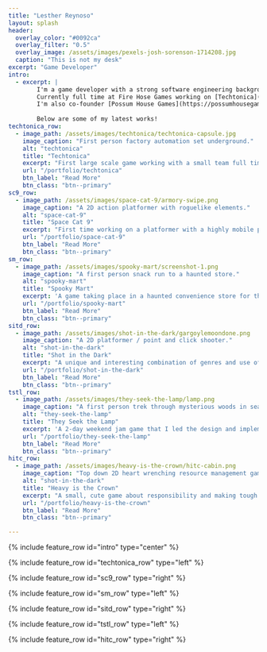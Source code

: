 ```yaml
---
title: "Lesther Reynoso"
layout: splash
header:
  overlay_color: "#0092ca"
  overlay_filter: "0.5"
  overlay_image: /assets/images/pexels-josh-sorenson-1714208.jpg
  caption: "This is not my desk"
excerpt: "Game Developer"
intro: 
  - excerpt: |
        I'm a game developer with a strong software engineering background.
        Currently full time at Fire Hose Games working on [Techtonica](https://store.steampowered.com/app/1457320/Techtonica/). 
        I'm also co-founder [Possum House Games](https://possumhousegames.com/) handling all things logistics. While I've worn many hats as a game dev, my interests and strengths lie primarily in designing and implementing gameplay systems. 
        
        Below are some of my latest works! 
techtonica_row:
  - image_path: /assets/images/techtonica/techtonica-capsule.jpg
    image_caption: "First person factory automation set underground."
    alt: "techtonica"
    title: "Techtonica"
    excerpt: "First large scale game working with a small team full time! I'm a big fan of the factory automation genre so this game is incredible to help develop."
    url: "/portfolio/techtonica"
    btn_label: "Read More"
    btn_class: "btn--primary"
sc9_row:
  - image_path: /assets/images/space-cat-9/armory-swipe.png
    image_caption: "A 2D action platformer with roguelike elements."
    alt: "space-cat-9"
    title: "Space Cat 9"
    excerpt: "First time working on a platformer with a highly mobile player. Can confirm, it's hard to get that feel right. Though I think having the main protagonist be a cat fighting a host of mice in their machines aboard a procedurally generated spaceship kind of makes it better."
    url: "/portfolio/space-cat-9"
    btn_label: "Read More"
    btn_class: "btn--primary"
sm_row:
  - image_path: /assets/images/spooky-mart/screenshot-1.png
    image_caption: "A first person snack run to a haunted store."
    alt: "spooky-mart"
    title: "Spooky Mart"
    excerpt: 'A game taking place in a haunted convenience store for the purpose of exploring the concept of repayable experiences in small spaces. Inspired by the challenges in open world games referred to as "Ubisoft Towers".'
    url: "/portfolio/spooky-mart"
    btn_label: "Read More"
    btn_class: "btn--primary"
sitd_row:
  - image_path: /assets/images/shot-in-the-dark/gargoylemoondone.png
    image_caption: "A 2D platformer / point and click shooter."
    alt: "shot-in-the-dark"
    title: "Shot in the Dark"
    excerpt: "A unique and interesting combination of genres and use of only 3 colors. This game only gets harder with each new level. My first deep dive into the Construct 3 game engine. Found it pretty cool though getting Construct 3 to play nice with Steam was a bit of a hassle. Hope to port this bad boy to Unity someday."
    url: "/portfolio/shot-in-the-dark"
    btn_label: "Read More"
    btn_class: "btn--primary"
tstl_row:
  - image_path: /assets/images/they-seek-the-lamp/lamp.png
    image_caption: "A first person trek through mysterious woods in search for a way out."
    alt: "they-seek-the-lamp"
    title: "They Seek the Lamp"
    excerpt: 'A 2-day weekend jam game that I led the design and implementation of. The team credited me as "Project Dad" in the game. I left them alone for too long on the credits section.'
    url: "/portfolio/they-seek-the-lamp"
    btn_label: "Read More"
    btn_class: "btn--primary"
hitc_row:
  - image_path: /assets/images/heavy-is-the-crown/hitc-cabin.png
    image_caption: "Top down 2D heart wrenching resource management game."
    alt: "shot-in-the-dark"
    title: "Heavy is the Crown"
    excerpt: "A small, cute game about responsibility and making tough choices. You maintain a flock of sheep and decide how you spend your day's earnings. Feed the family, yourself, or buy more sheep. Tough choices."
    url: "/portfolio/heavy-is-the-crown"
    btn_label: "Read More"
    btn_class: "btn--primary"

---
```


{% include feature_row id="intro" type="center" %}

{% include feature_row id="techtonica_row" type="left" %}

{% include feature_row id="sc9_row" type="right" %}

{% include feature_row id="sm_row" type="left" %}

{% include feature_row id="sitd_row" type="right" %}

{% include feature_row id="tstl_row" type="left" %}

{% include feature_row id="hitc_row" type="right" %}

